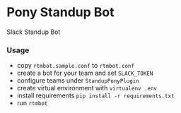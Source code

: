 # Pony Standup Bot
Slack Standup Bot

### Usage

* copy `rtmbot.sample.conf` to `rtmbot.conf`
* create a bot for your team and set `SLACK_TOKEN`
* configure teams under `StandupPonyPlugin`
* create virtual environment with `virtualenv .env`
* install requirements `pip install -r requirements.txt`
* run `rtmbot`
